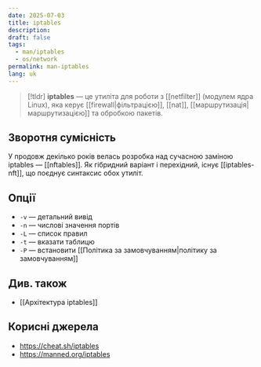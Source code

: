 ```yaml
---
date: 2025-07-03
title: iptables
description: 
draft: false
tags:
  - man/iptables
  - os/network
permalink: man-iptables
lang: uk
---
```


> [!tldr]
> **iptables** — це утиліта для роботи з [[netfilter]] (модулем ядра Linux), яка керує [[firewall|фільтрацією]], [[nat]], [[маршрутизація|маршрутизацією]] та обробкою пакетів.

## Зворотня сумісність

У продовж декілько років велась розробка над сучасною заміною iptables — [[nftables]]. Як гібридний варіант і перехідний, існує [[iptables-nft]], що поєднує синтаксис обох утиліт.

## Опції

- `-v` — детальний вивід
- `-n` — числові значення портів
- `-L` — список правил
- `-t` — вказати таблицю
- `-P` — встановити [[Політика за замовчуванням|політику за замовчуванням]]

## Див. також

- [[Архітектура iptables]]

## Корисні джерела

- https://cheat.sh/iptables
- https://manned.org/iptables
